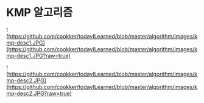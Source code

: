 # KMP 알고리즘



![https://github.com/cookker/todayILearned/blob/master/algorithm/images/kmp-desc1.JPG](https://github.com/cookker/todayILearned/blob/master/algorithm/images/kmp-desc1.JPG?raw=true)



![https://github.com/cookker/todayILearned/blob/master/algorithm/images/kmp-desc2.JPG](https://github.com/cookker/todayILearned/blob/master/algorithm/images/kmp-desc2.JPG?raw=true)




